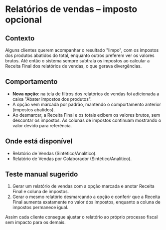 # Relatórios de vendas – imposto opcional

## Contexto
Alguns clientes querem acompanhar o resultado "limpo", com os impostos dos produtos abatidos do total, enquanto outros preferem ver os valores brutos. Até então o sistema sempre subtraía os impostos ao calcular a Receita Final dos relatórios de vendas, o que gerava divergências.

## Comportamento
- **Nova opção**: na tela de filtros dos relatórios de vendas foi adicionada a caixa "Abater impostos dos produtos".
- A opção vem marcada por padrão, mantendo o comportamento anterior (impostos abatidos).
- Ao desmarcar, a Receita Final e os totais exibem os valores brutos, sem descontar os impostos. As colunas de impostos continuam mostrando o valor devido para referência.

## Onde está disponível
- Relatório de Vendas (Sintético/Analítico).
- Relatório de Vendas por Colaborador (Sintético/Analítico).

## Teste manual sugerido
1. Gerar um relatório de vendas com a opção marcada e anotar Receita Final e coluna de impostos.
2. Gerar o mesmo relatório desmarcando a opção e conferir que a Receita Final aumenta exatamente no valor dos impostos, enquanto a coluna de impostos permanece igual.

Assim cada cliente consegue ajustar o relatório ao próprio processo fiscal sem impacto para os demais.
